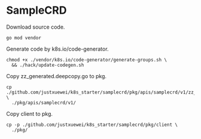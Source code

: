 # SampleCRD

Download source code.

```shell
go mod vendor
```

Generate code by k8s.io/code-generator.

```shell
chmod +x ./vendor/k8s.io/code-generator/generate-groups.sh \
  && ./hack/update-codegen.sh
```

Copy zz_generated.deepcopy.go to pkg.

```shell
cp ./github.com/justxuewei/k8s_starter/samplecrd/pkg/apis/samplecrd/v1/zz_generated.deepcopy.go \
  ./pkg/apis/samplecrd/v1/
```

Copy client to pkg.

```shell
cp -p ./github.com/justxuewei/k8s_starter/samplecrd/pkg/client \
  ./pkg/
```
